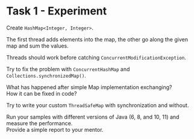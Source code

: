 # Task 1 - Experiment
Create `HashMap<Integer, Integer>`. 

The first thread adds elements into the map, the other go along the given map and sum the values. 

Threads should work before catching `ConcurrentModificationException`. 

Try to fix the problem with `ConcurrentHashMap` and `Collections.synchronizedMap()`. 

What has happened after simple Map implementation exchanging? \
How it can be fixed in code? 

Try to write your custom `ThreadSafeMap` with synchronization and without. 

Run your samples with different versions of Java (6, 8, and 10, 11) and measure the performance. \
Provide a simple report to your mentor.

